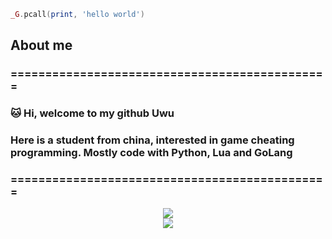 ```lua
_G.pcall(print, 'hello world')
```

## About me
### ==============================================
### 🐱 Hi, welcome to my github Uwu
### Here is a student from china, interested in game cheating programming. Mostly code with Python, Lua and GoLang
### ==============================================

<div align="center"> <img src="https://activity-graph.herokuapp.com/graph?username=icealeximino&theme=xcode" /> </div>

<div align="center"> <img src="https://github.com/icealeximino/icealeximino/blob/main/101790864_p0.jpg?raw=true"> </div>

